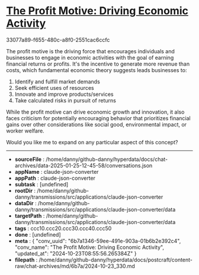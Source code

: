# [The Profit Motive: Driving Economic Activity](https://claude.ai/chat/6b7a1346-59ee-491e-903a-01b6b2e392c4)

33077a89-f655-480c-a8f0-2551cac6ccfc

 The profit motive is the driving force that encourages individuals and businesses to engage in economic activities with the goal of earning financial returns or profits. It's the incentive to generate more revenue than costs, which fundamental economic theory suggests leads businesses to:

1. Identify and fulfill market demands
2. Seek efficient uses of resources 
3. Innovate and improve products/services
4. Take calculated risks in pursuit of returns

While the profit motive can drive economic growth and innovation, it also faces criticism for potentially encouraging behavior that prioritizes financial gains over other considerations like social good, environmental impact, or worker welfare.

Would you like me to expand on any particular aspect of this concept?

---

* **sourceFile** : /home/danny/github-danny/hyperdata/docs/chat-archives/data-2025-01-25-12-45-58/conversations.json
* **appName** : claude-json-converter
* **appPath** : claude-json-converter
* **subtask** : [undefined]
* **rootDir** : /home/danny/github-danny/transmissions/src/applications/claude-json-converter
* **dataDir** : /home/danny/github-danny/transmissions/src/applications/claude-json-converter/data
* **targetPath** : /home/danny/github-danny/transmissions/src/applications/claude-json-converter/data
* **tags** : ccc10.ccc20.ccc30.ccc40.ccc50
* **done** : [undefined]
* **meta** : {
  "conv_uuid": "6b7a1346-59ee-491e-903a-01b6b2e392c4",
  "conv_name": "The Profit Motive: Driving Economic Activity",
  "updated_at": "2024-10-23T08:55:56.265384Z"
}
* **filepath** : /home/danny/github-danny/hyperdata/docs/postcraft/content-raw/chat-archives/md/6b7a/2024-10-23_330.md